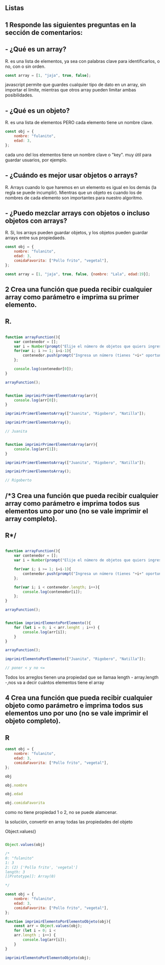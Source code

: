 ## Listas

## 1 Responde las siguientes preguntas en la sección de comentarios:

## - ¿Qué es un array?
R. es una lista de elementos, ya sea con palabras clave para identificarlos, o no, con o sin orden.

```js
const array = [1, "jaja", true, false];
```

javascript permite que guardes cualquier tipo de dato en un array, sin importar el límite, mientras que otros array pueden limitar ambas posibilidades.

## - ¿Qué es un objeto?
R. es una lista de elementos PERO cada elemento tiene un nombre clave.

```js
const obj = {
    nombre: "fulanito",
    edad: 3,
};
```

cada uno del los elementos tiene un nombre clave o "key". muy útil para guardar usuarios, por ejemplo.

## - ¿Cuándo es mejor usar objetos o arrays?
R. Arrays cuando lo que haremos en un elemento es igual en los demás (la regla se puede incumplir). Mientras que un objeto es cuando los de nombres de cada elemento son importantes para nuestro algoritmo.

## - ¿Puedo mezclar arrays con objetos o incluso objetos con arrays?
R. Si, los arrays pueden guardar objetos, y los objetos pueden guardar arrays entre sus propiedaeds.

```js
const obj = {
    nombre: "fulanito",
    edad: 3,
    comidaFavorita: ["Pollo frito", "vegetal"],
};
```

```js
const array = [1, "jaja", true, false, {nombre: "Lala", edad:19}];
```

## 2️ Crea una función que pueda recibir cualquier array como parámetro e imprima su primer elemento.
## R.

``` js

function arrayFunction(){
    var contenedor = [];
    var i = Number(prompt("Elije el número de objetos que quiers ingresar:"));
    for(var i; i >= 1; i=i-1){
        contenedor.push(prompt("Ingresa un número (tienes "+i+" oportunidades más)"))
    };

    console.log(contenedor[0]);
}

arrayFunction();

```

``` js

function imprimirPrimerElementoArray(arr){
    console.log(arr[0]);
}

imprimirPrimerElementoArray(["Juanita", "Rigobero", "Natilla"]);

imprimirPrimerElementoArray();

// Juanita

```

``` js

function imprimirPrimerElementoArray(arr){
    console.log(arr[1]);
}

imprimirPrimerElementoArray(["Juanita", "Rigobero", "Natilla"]);

imprimirPrimerElementoArray();

// Rigoberto

```

## /*3️ Crea una función que pueda recibir cualquier array como parámetro e imprima todos sus elementos uno por uno (no se vale imprimir el array completo).

## R*/

```js

function arrayFunction(){
    var contenedor = [];
    var i = Number(prompt("Elije el número de objetos que quiers ingresar:"));

    for(var i; i >= 1; i=i-1){
        contenedor.push(prompt("Ingresa un número (tienes "+i+" oportunidades más)"));
    };

    for(var i; i < contenedor.length; i++){
        console.log(contenedor[i]);
    };
}

arrayFunction();

```

```js

function imprimirElementoPorElemento(){
    for (let i = 0; i < arr.lenght ; i++) {
        console.log(arr[i]);
    }
}

arrayFunction();

imprimirElementoPorElemento(["Juanita", "Rigobero", "Natilla"]);

// poner < y no <=

```

Todos los arreglos tienen una propiedad que se llamaa length - array.length -,nos va a decir cuántos elementos tiene el array

## 4️ Crea una función que pueda recibir cualquier objeto como parámetro e imprima todos sus elementos uno por uno (no se vale imprimir el objeto completo).

## R

```js
const obj = {
    nombre: "fulanito",
    edad: 3,
    comidaFavorita: ["Pollo frito", "vegetal"],
};

obj

obj.nombre

obj.edad

obj.comidaFavorita

```

como no tiene propiedad 1 o 2, no se puede alamcenar.

la solución, convertir en array todas las propiedades del objeto

Object.values()

``` js

Object.values(obj)

/*
0: "fulanito"
1: 3
2: (2) ['Pollo frito', 'vegetal']
length: 3
[[Prototype]]: Array(0)

*/

const obj = {
    nombre: "fulanito",
    edad: 3,
    comidaFavorita: ["Pollo frito", "vegetal"],
};

function imprimirElementoPorElementoObjeto(obj){
    const arr = Object.values(obj);
    for (let i = 0; i < 
    arr.length ; i++) {
        console.log(arr[i]);
    }
}

imprimirElementoPorElementoObjeto(obj);



```

